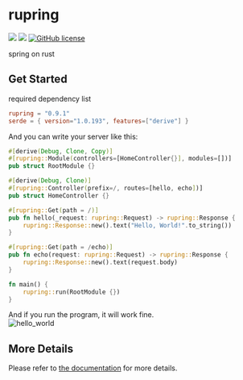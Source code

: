 # rupring

![](https://img.shields.io/badge/language-Rust-red) ![](https://img.shields.io/badge/version-0.9.1-brightgreen) [![GitHub license](https://img.shields.io/badge/license-MIT-blue.svg)](https://github.com/myyrakle/rupring/blob/master/LICENSE)

spring on rust

## Get Started

required dependency list
```toml
rupring = "0.9.1"
serde = { version="1.0.193", features=["derive"] }
```

And you can write your server like this:

```rust
#[derive(Debug, Clone, Copy)]
#[rupring::Module(controllers=[HomeController{}], modules=[])]
pub struct RootModule {}

#[derive(Debug, Clone)]
#[rupring::Controller(prefix=/, routes=[hello, echo])]
pub struct HomeController {}

#[rupring::Get(path = /)]
pub fn hello(_request: rupring::Request) -> rupring::Response {
    rupring::Response::new().text("Hello, World!".to_string())
}

#[rupring::Get(path = /echo)]
pub fn echo(request: rupring::Request) -> rupring::Response {
    rupring::Response::new().text(request.body)
}

fn main() {
    rupring::run(RootModule {})
}
```

And if you run the program, it will work fine.  
![hello_world](https://github.com/user-attachments/assets/76d30d84-c7ed-4723-83fc-9394874c9779)

## More Details

Please refer to [the documentation](https://docs.rs/rupring/latest/rupring) for more details.
